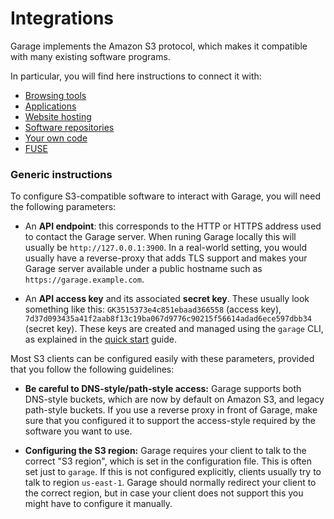 # Integrations

Garage implements the Amazon S3 protocol, which makes it compatible with many existing software programs.

In particular, you will find here instructions to connect it with:

  - [Browsing tools](./cli.md)
  - [Applications](./apps.md)
  - [Website hosting](./websites.md)
  - [Software repositories](./repositories.md)
  - [Your own code](./code.md)
  - [FUSE](./fs.md)

### Generic instructions

To configure S3-compatible software to interact with Garage,
you will need the following parameters:

- An **API endpoint**: this corresponds to the HTTP or HTTPS address
  used to contact the Garage server. When runing Garage locally this will usually
  be `http://127.0.0.1:3900`. In a real-world setting, you would usually have a reverse-proxy
  that adds TLS support and makes your Garage server available under a public hostname
  such as `https://garage.example.com`.

- An **API access key** and its associated **secret key**. These usually look something
  like this: `GK3515373e4c851ebaad366558` (access key),
  `7d37d093435a41f2aab8f13c19ba067d9776c90215f56614adad6ece597dbb34` (secret key).
  These keys are created and managed using the `garage` CLI, as explained in the
  [quick start](../quick_start/index.md) guide.

Most S3 clients can be configured easily with these parameters,
provided that you follow the following guidelines:

- **Be careful to DNS-style/path-style access:** Garage supports both DNS-style buckets, which are now by default
  on Amazon S3, and legacy path-style buckets. If you use a reverse proxy in front of Garage, 
  make sure that you configured it to support the access-style required by the software you want to use.

- **Configuring the S3 region:** Garage requires your client to talk to the correct "S3 region",
  which is set in the configuration file. This is often set just to `garage`.
  If this is not configured explicitly, clients usually try to talk to region `us-east-1`.
  Garage should normally redirect your client to the correct region,
  but in case your client does not support this you might have to configure it manually.
